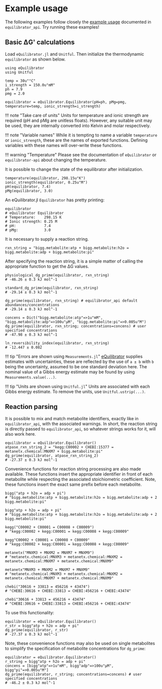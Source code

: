 # Example usage

The following examples follow closely the [example usage](https://equilibrator.readthedocs.io/en/latest/equilibrator_examples.html#Code-examples)
documented in `equilibrator_api`. Try running these examples!

## Basic ΔG' calculations
Load `eQuilibrator.jl` and `Unitful`. Then initialize the thermodynamic `equilibrator` as shown below.
```
using eQuilibrator
using Unitful

temp = 30u"°C"
i_strength = 150.0u"mM"
ph = 7.9
pmg = 2.0

equilibrator = eQuilibrator.Equilibrator(pH=ph, pMg=pmg, temperature=temp, ionic_strength=i_strength)
```
!!! note "Take care of units"
    Units for temperature and ionic strength are required (pH and pMg are
    unitless floats). However, any suitable unit may be used, they are internally
    converted into Kelvin and molar respectively.

!!! note "Variable names"
    While it is tempting to name a variable `temperature` or `ionic_strength`,
    these are the names of exported functions. Defining variables with these names
    will over-write these functions.

!!! warning "Temperature"
    Please see the documentation of `eQuilibrator` or `equilibrator-api` about changing the
    temperature.


It is possible to change the state of the equilibrator after initialization.
```
temperature(equilibrator, 298.15u"K")
ionic_strength(equilibrator, 0.25u"M")
pH(equilibrator, 7.4)
pMg(equilibrator, 3.0)
```
An eQuilibrator.jl `Equilibrator` has pretty printing:
```
equilibrator
# eQuilibrator Equilibrator
# Temperature:    298.15 K
# Ionic strength: 0.25 M
# pH:             7.4
# pMg:            3.0
```

It is necessary to supply a reaction string.
```
rxn_string = "bigg.metabolite:atp + bigg.metabolite:h2o = bigg.metabolite:adp + bigg.metabolite:pi"
```

After specifying the reaction string, it is a simple matter of calling the appropriate function
to get the ΔG values.
```
physiological_dg_prime(equilibrator, rxn_string)
# -46.26 ± 0.3 kJ mol^-1

standard_dg_prime(equilibrator, rxn_string)
# -29.14 ± 0.3 kJ mol^-1

dg_prime(equilibrator, rxn_string) # equilibrator_api default abundances/concentrations
# -29.14 ± 0.3 kJ mol^-1

concens = Dict("bigg.metabolite:atp"=>1u"mM", "bigg.metabolite:adp"=>100u"μM", "bigg.metabolite:pi"=>0.005u"M")
dg_prime(equilibrator, rxn_string; concentrations=concens) # user specified concentrations
# -47.98 ± 0.3 kJ mol^-1

ln_reversibility_index(equilibrator, rxn_string)
# -12.447 ± 0.082
```
!!! tip "Errors are shown using `Measurements.jl`"
    [eQuilibrator](https://equilibrator.weizmann.ac.il/static/classic_rxns/faq.html#how-do-you-calculate-the-uncertainty-for-each-estimation)
    supplies estimates with uncertainties, these are reflected by the use of `a ± b` with `b` being the uncertainty, assumed to be
    one standard deviation here. The nominal value of a Gibbs energy estimate may be found by using `Measurements.value(...)`.

!!! tip "Units are shown using `Unitful.jl`"
    Units are associated with each Gibbs energy estimate. To remove the units, use `Unitful.ustrip(...)`.

## Reaction parsing
It is possible to mix and match metabolite identifiers, exactly like in
`equilibrator_api`, with the associated warnings. In short, the reaction string
is directly passed to `equilibrator_api`, so whatever strings works for it, will
also work here.
```
equilibrator = eQuilibrator.Equilibrator()
atpase_rxn_string_2 = "kegg:C00002 + CHEBI:15377 = metanetx.chemical:MNXM7 + bigg.metabolite:pi"
dg_prime(equilibrator, atpase_rxn_string_2)
# -27.37 ± 0.3 kJ mol^-1
```
Convenience functions for reaction string processing are also made available. These
functions insert the appropriate identifier in front of each metabolite while respecting
the associated stoichiometric coefficient. Note, these functions insert the exact same
prefix before each metabolite.
```
bigg("atp + h2o = adp + pi")
# "bigg.metabolite:atp + bigg.metabolite:h2o = bigg.metabolite:adp + 2 bigg.metabolite:pi"

bigg"atp + h2o = adp + pi"
# "bigg.metabolite:atp + bigg.metabolite:h2o = bigg.metabolite:adp + 2 bigg.metabolite:pi"

kegg("C00002 + C00001 = C00008 + C00009")
# "kegg:C00002 + kegg:C00001 = kegg:C00008 + kegg:C00009"

kegg"C00002 + C00001 = C00008 + C00009"
# "kegg:C00002 + kegg:C00001 = kegg:C00008 + kegg:C00009"

metanetx("MNXM3 + MNXM2 = MNXM7 + MNXM9")
# "metanetx.chemical:MNXM3 + metanetx.chemical:MNXM2 = metanetx.chemical:MNXM7 + metanetx.chemical:MNXM9"

metanetx"MNXM3 + MNXM2 = MNXM7 + MNXM9"
# "metanetx.chemical:MNXM3 + metanetx.chemical:MNXM2 = metanetx.chemical:MNXM7 + metanetx.chemical:MNXM9"

chebi("30616 + 33813 = 456216 + 43474")
# "CHEBI:30616 + CHEBI:33813 = CHEBI:456216 + CHEBI:43474"

chebi"30616 + 33813 = 456216 + 43474"
# "CHEBI:30616 + CHEBI:33813 = CHEBI:456216 + CHEBI:43474"
```
To use this functionality:
```
equilibrator = eQuilibrator.Equilibrator()
r_str = bigg"atp + h2o = adp + pi"
dg_prime(equilibrator, r_str)
# -27.37 ± 0.3 kJ mol^-1
```
Note, these convenience functions may also be used on single metabolites to simplify the
specification of metabolite concentrations for `dg_prime`:
```
equilibrator = eQuilibrator.Equilibrator()
r_string = bigg"atp + h2o = adp + pi"
concens = [bigg"atp"=>1u"mM", bigg"adp"=>100u"μM", bigg"pi"=>0.005u"M"]
dg_prime(equilibrator, r_string; concentrations=concens) # user specified concentrations
# -46.2 ± 0.3 kJ mol^-1
```
